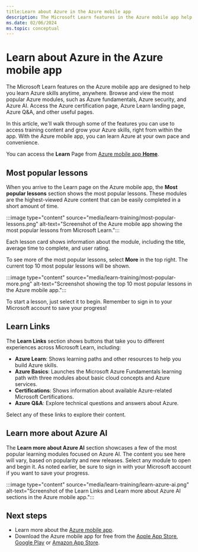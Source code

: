 ```yaml
---
title:Learn about Azure in the Azure mobile app
description: The Microsoft Learn features in the Azure mobile app help you learn Azure skills anytime, anywhere.
ms.date: 02/06/2024
ms.topic: conceptual
---
```


# Learn about Azure in the Azure mobile app

The Microsoft Learn features on the Azure mobile app are designed to help you learn Azure skills anytime, anywhere. Browse and view the most popular Azure modules, such as Azure fundamentals, Azure security, and Azure AI. Access the Azure certification page, Azure Learn landing page, Azure Q&A, and other useful pages.

In this article, we'll walk through some of the features you can use to access training content and grow your Azure skills, right from within the app. With the Azure mobile app, you can learn Azure at your own pace and convenience.

You can access the **Learn** Page from [Azure mobile app **Home**](home.md).

## Most popular lessons

When you arrive to the Learn page on the Azure mobile app, the **Most popular lessons** section shows the most popular lessons. These modules are the highest-viewed Azure content that can be easily completed in a short amount of time.

:::image type="content" source="media/learn-training/most-popular-lessons.png" alt-text="Screenshot of the Azure mobile app showing the most popular lessons from Microsoft Learn.":::

Each lesson card shows information about the module, including the title, average time to complete, and user rating.

To see more of the most popular lessons, select **More** in the top right. The current top 10 most popular lessons will be shown.

:::image type="content" source="media/learn-training/most-popular-more.png" alt-text="Screenshot showing the top 10 most popular lessons in the Azure mobile app.":::

To start a lesson, just select it to begin. Remember to sign in to your Microsoft account to save your progress!

## Learn Links

The **Learn Links** section shows buttons that take you to different experiences across Microsoft Learn, including:

- **Azure Learn**: Shows learning paths and other resources to help you build Azure skills.
- **Azure Basics**: Launches the Microsoft Azure Fundamentals learning path with three modules about basic cloud concepts and Azure services.
- **Certifications**: Shows information about available Azure-related Microsoft Certifications.
- **Azure Q&A**: Explore technical questions and answers about Azure.

Select any of these links to explore their content.

## Learn more about Azure AI

The **Learn more about Azure AI** section showcases a few of the most popular learning modules focused on Azure AI. The content you see here will vary, based on popularity and new releases. Select any module to open and begin it. As noted earlier, be sure to sign in with your Microsoft account if you want to save your progress.

:::image type="content" source="media/learn-training/learn-azure-ai.png" alt-text="Screenshot of the Learn Links and Learn more about Azure AI sections in the Azure mobile app.":::

## Next steps

- Learn more about the [Azure mobile app](overview.md).
- Download the Azure mobile app for free from the [Apple App Store](https://aka.ms/azureapp/ios/doc), [Google Play](https://aka.ms/azureapp/android/doc) or [Amazon App Store](https://aka.ms/azureapp/amazon/doc).
